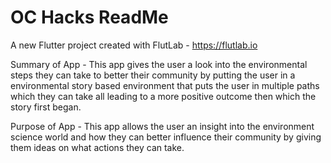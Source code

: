 # OC Hacks ReadMe

A new Flutter project created with FlutLab - https://flutlab.io

Summary of App - This app gives the user a look into the environmental steps they can take to better their community by putting the user
                 in a environmental story based environment that puts the user in multiple paths which they can take all leading to a
                 more positive outcome then which the story first began.

Purpose of App - This app allows the user an insight into the environment science world and how they can better influence their community
                 by giving them ideas on what actions they can take.


